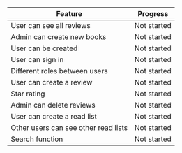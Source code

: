 | Feature                              | Progress         |
| ------------------------------------ | ---------------- |
| User can see all reviews             |  Not started     |
| Admin can create new books           |  Not started     |
| User can be created                  |  Not started     |
| User can sign in                     |  Not started     |
| Different roles between users        |  Not started     |
| User can create a review             |  Not started     |
| Star rating                          |  Not started     |
| Admin can delete reviews             |  Not started     |
| User can create a read list          |  Not started     |
| Other users can see other read lists |  Not started     |
| Search function                      |  Not started     |
